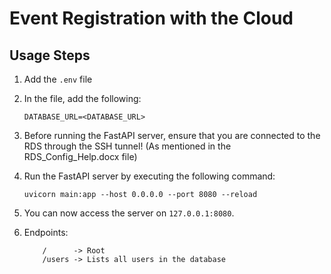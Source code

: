 # Event Registration with the Cloud

## Usage Steps

1. Add the `.env` file
2. In the file, add the following:

    ```
    DATABASE_URL=<DATABASE_URL>
    ```
3. Before running the FastAPI server, ensure that you are connected to the RDS through the SSH tunnel! (As mentioned in the RDS_Config_Help.docx file)

4. Run the FastAPI server by executing the following command:

    ```
    uvicorn main:app --host 0.0.0.0 --port 8080 --reload
    ```

5. You can now access the server on `127.0.0.1:8080`.

6. Endpoints:

    ```
        /      -> Root
        /users -> Lists all users in the database
    ```